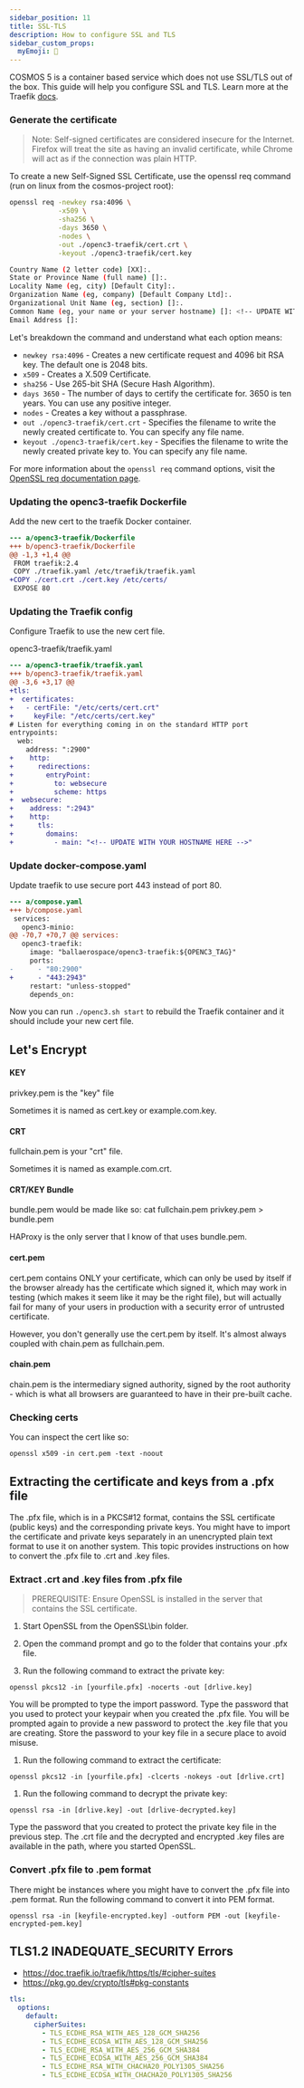 ```yaml
---
sidebar_position: 11
title: SSL-TLS
description: How to configure SSL and TLS
sidebar_custom_props:
  myEmoji: 🔐
---
```


COSMOS 5 is a container based service which does not use SSL/TLS out of the box. This guide will help you configure SSL and TLS. Learn more at the Traefik [docs](https://doc.traefik.io/traefik/routing/entrypoints/#tls).

### Generate the certificate

> Note: Self-signed certificates are considered insecure for the Internet. Firefox will treat the site as having an invalid certificate, while Chrome will act as if the connection was plain HTTP.

To create a new Self-Signed SSL Certificate, use the openssl req command (run on linux from the cosmos-project root):

```bash
openssl req -newkey rsa:4096 \
            -x509 \
            -sha256 \
            -days 3650 \
            -nodes \
            -out ./openc3-traefik/cert.crt \
            -keyout ./openc3-traefik/cert.key

Country Name (2 letter code) [XX]:.
State or Province Name (full name) []:.
Locality Name (eg, city) [Default City]:.
Organization Name (eg, company) [Default Company Ltd]:.
Organizational Unit Name (eg, section) []:.
Common Name (eg, your name or your server hostname) []: <!-- UPDATE WITH YOUR HOSTNAME HERE -->
Email Address []:
```

Let's breakdown the command and understand what each option means:

- `newkey rsa:4096` - Creates a new certificate request and 4096 bit RSA key. The default one is 2048 bits.
- `x509` - Creates a X.509 Certificate.
- `sha256` - Use 265-bit SHA (Secure Hash Algorithm).
- `days 3650` - The number of days to certify the certificate for. 3650 is ten years. You can use any positive integer.
- `nodes` - Creates a key without a passphrase.
- `out ./openc3-traefik/cert.crt` - Specifies the filename to write the newly created certificate to. You can specify any file name.
- `keyout ./openc3-traefik/cert.key` - Specifies the filename to write the newly created private key to. You can specify any file name.

For more information about the `openssl req` command options, visit the [OpenSSL req documentation page](https://www.openssl.org/docs/man1.0.2/man1/openssl-req.html).

### Updating the openc3-traefik Dockerfile

Add the new cert to the traefik Docker container.

```diff
--- a/openc3-traefik/Dockerfile
+++ b/openc3-traefik/Dockerfile
@@ -1,3 +1,4 @@
 FROM traefik:2.4
 COPY ./traefik.yaml /etc/traefik/traefik.yaml
+COPY ./cert.crt ./cert.key /etc/certs/
 EXPOSE 80
```

### Updating the Traefik config

Configure Traefik to use the new cert file.

openc3-traefik/traefik.yaml

```diff
--- a/openc3-traefik/traefik.yaml
+++ b/openc3-traefik/traefik.yaml
@@ -3,6 +3,17 @@
+tls:
+  certificates:
+   - certFile: "/etc/certs/cert.crt"
+     keyFile: "/etc/certs/cert.key"
# Listen for everything coming in on the standard HTTP port
entrypoints:
  web:
    address: ":2900"
+    http:
+      redirections:
+        entryPoint:
+          to: websecure
+          scheme: https
+  websecure:
+    address: ":2943"
+    http:
+      tls:
+        domains:
+          - main: "<!-- UPDATE WITH YOUR HOSTNAME HERE -->"
```

### Update docker-compose.yaml

Update traefik to use secure port 443 instead of port 80.

```diff
--- a/compose.yaml
+++ b/compose.yaml
 services:
   openc3-minio:
@@ -70,7 +70,7 @@ services:
   openc3-traefik:
     image: "ballaerospace/openc3-traefik:${OPENC3_TAG}"
     ports:
-      - "80:2900"
+      - "443:2943"
     restart: "unless-stopped"
     depends_on:
```

Now you can run `./openc3.sh start` to rebuild the Traefik container and it should include your new cert file.

## Let's Encrypt

#### KEY

privkey.pem is the "key" file

Sometimes it is named as cert.key or example.com.key.

#### CRT

fullchain.pem is your "crt" file.

Sometimes it is named as example.com.crt.

#### CRT/KEY Bundle

bundle.pem would be made like so: cat fullchain.pem privkey.pem > bundle.pem

HAProxy is the only server that I know of that uses bundle.pem.

#### cert.pem

cert.pem contains ONLY your certificate, which can only be used by itself if the browser already has the certificate which signed it, which may work in testing (which makes it seem like it may be the right file), but will actually fail for many of your users in production with a security error of untrusted certificate.

However, you don't generally use the cert.pem by itself. It's almost always coupled with chain.pem as fullchain.pem.

#### chain.pem

chain.pem is the intermediary signed authority, signed by the root authority - which is what all browsers are guaranteed to have in their pre-built cache.

### Checking certs

You can inspect the cert like so:

```
openssl x509 -in cert.pem -text -noout
```

## Extracting the certificate and keys from a .pfx file

The .pfx file, which is in a PKCS#12 format, contains the SSL certificate (public keys) and the corresponding private keys. You might have to import the certificate and private keys separately in an unencrypted plain text format to use it on another system. This topic provides instructions on how to convert the .pfx file to .crt and .key files.

### Extract .crt and .key files from .pfx file

> PREREQUISITE: Ensure OpenSSL is installed in the server that contains the SSL certificate.

1. Start OpenSSL from the OpenSSL\bin folder.

1. Open the command prompt and go to the folder that contains your .pfx file.

1. Run the following command to extract the private key:

```
openssl pkcs12 -in [yourfile.pfx] -nocerts -out [drlive.key]
```

You will be prompted to type the import password. Type the password that you used to protect your keypair when you created the .pfx file. You will be prompted again to provide a new password to protect the .key file that you are creating. Store the password to your key file in a secure place to avoid misuse.

1. Run the following command to extract the certificate:

```
openssl pkcs12 -in [yourfile.pfx] -clcerts -nokeys -out [drlive.crt]
```

1. Run the following command to decrypt the private key:

```
openssl rsa -in [drlive.key] -out [drlive-decrypted.key]
```

Type the password that you created to protect the private key file in the previous step.
The .crt file and the decrypted and encrypted .key files are available in the path, where you started OpenSSL.

### Convert .pfx file to .pem format

There might be instances where you might have to convert the .pfx file into .pem format. Run the following command to convert it into PEM format.

```
openssl rsa -in [keyfile-encrypted.key] -outform PEM -out [keyfile-encrypted-pem.key]
```

## TLS1.2 INADEQUATE_SECURITY Errors

- https://doc.traefik.io/traefik/https/tls/#cipher-suites
- https://pkg.go.dev/crypto/tls#pkg-constants

```yaml
tls:
  options:
    default:
      cipherSuites:
        - TLS_ECDHE_RSA_WITH_AES_128_GCM_SHA256
        - TLS_ECDHE_ECDSA_WITH_AES_128_GCM_SHA256
        - TLS_ECDHE_RSA_WITH_AES_256_GCM_SHA384
        - TLS_ECDHE_ECDSA_WITH_AES_256_GCM_SHA384
        - TLS_ECDHE_RSA_WITH_CHACHA20_POLY1305_SHA256
        - TLS_ECDHE_ECDSA_WITH_CHACHA20_POLY1305_SHA256
```
